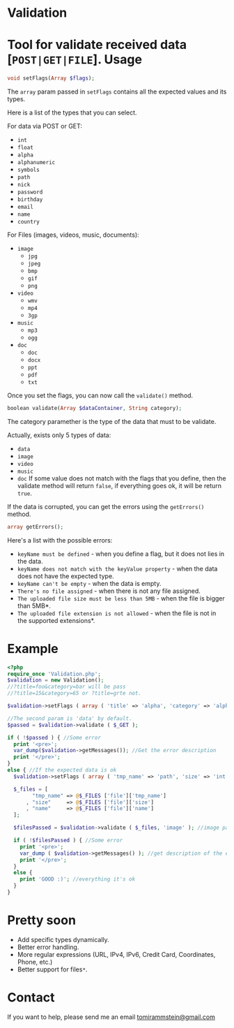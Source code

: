 Validation
==========
Tool for validate received data [```POST|GET|FILE```].
Usage
=====
`````php
void setFlags(Array $flags);
`````
The ```array``` param passed in ```setFlags``` contains all the expected values and its types.

Here is a list of the types that you can select.

For data via POST or GET:

- ```int```
- ```float```
- ```alpha```
- ```alphanumeric```
- ```symbols```
- ```path```
- ```nick```
- ```password```
- ```birthday```
- ```email```
- ```name```
- ```country```

For Files (images, videos, music, documents):

- ```image```
  - ```jpg```
  - ```jpeg```
  - ```bmp```
  - ```gif```
  - ```png```
- ```video```
  - ```wmv```
  - ```mp4```
  - ```3gp```
- ```music```
  - ```mp3```
  - ```ogg```
- ```doc```
  - ```doc```
  - ```docx```
  - ```ppt```
  - ```pdf```
  - ```txt```

Once you set the flags, you can now call the ```validate()``` method.

`````php
boolean validate(Array $dataContainer, String category);
`````

The category paramether is the type of the data that must to be validate.

Actually, exists only 5 types of data:
- ```data```
- ```image```
- ```video```
- ```music```
- ```doc```
If some value does not match with the flags that you define, then the validate method will return ```false```, if everything goes ok, it will be return ```true```.

If the data is corrupted, you can get the errors using the ```getErrors()``` method.

`````php
array getErrors();
`````
Here's a list with the possible errors:
- ```keyName must be defined``` - when you define a flag, but it does not lies in the data.
- ```keyName does not match with the keyValue property``` - when the data does not have the expected type.
- ```keyName can't be empty``` - when the data is empty.
- ```There's no file assigned``` - when there is not any file assigned.
- ```The uploaded file size must be less than 5MB``` - when the file is bigger than 5MB*.
- ```The uploaded file extension is not allowed``` - when the file is not in the supported extensions*.

Example
=======
`````php
<?php
require_once 'Validation.php';
$validation = new Validation();
//?title=foo&category=bar will be pass
//?title=15&category=65 or ?title=grte not.

$validation->setFlags ( array ( 'title' => 'alpha', 'category' => 'alpha') ); //data

//The second param is 'data' by default.
$passed = $validation->validate ( $_GET );

if ( !$passed ) { //Some error 
  print '<pre>';
  var_dump($validation->getMessages()); //Get the error description
  print '</pre>';
}
else { //If the expected data is ok
  $validation->setFlags ( array ( 'tmp_name' => 'path', 'size' => 'int', 'name' => 'path' ) ); //file

  $_files = [
        "tmp_name" => @$_FILES ['file']['tmp_name']
      , "size"     => @$_FILES ['file']['size']
      , "name"     => @$_FILES ['file']['name']
  ];

  $filesPassed = $validation->validate ( $_files, 'image' ); //image param to validate an image object

  if ( !$filesPassed ) { //Some error
    print '<pre>';
    var_dump ( $validation->getMessages() ); //get description of the errors
    print '</pre>';
  }
  else {
    print 'GOOD :)'; //everything it's ok
  }
}
`````

Pretty soon
===========
- Add specific types dynamically.
- Better error handling.
- More regular expressions (URL, IPv4, IPv6, Credit Card, Coordinates, Phone, etc.)
- Better support for files```*```.

Contact
=======
If you want to help, please send me an email tomirammstein@gmail.com
